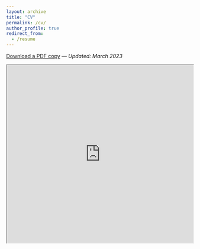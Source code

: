 ```yaml
---
layout: archive
title: "CV"
permalink: /cv/
author_profile: true
redirect_from:
  - /resume
---
```


[Download a PDF copy](https://drive.google.com/drive/u/1/folders/1p1MVkdHt3b815Ws_p-eUjAIbo4szl6I1/preview) *— Updated: March 2023*

<iframe src="https://drive.google.com/drive/u/1/folders/1p1MVkdHt3b815Ws_p-eUjAIbo4szl6I1/preview" width="100%" height="480" allow="autoplay"></iframe>
